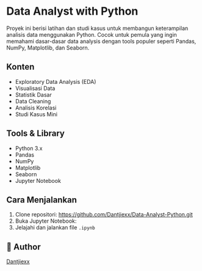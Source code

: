 # Data Analyst with Python

Proyek ini berisi latihan dan studi kasus untuk membangun keterampilan analisis data menggunakan Python. Cocok untuk pemula yang ingin memahami dasar-dasar data analysis dengan tools populer seperti Pandas, NumPy, Matplotlib, dan Seaborn.

## Konten
- Exploratory Data Analysis (EDA)
- Visualisasi Data
- Statistik Dasar
- Data Cleaning
- Analisis Korelasi
- Studi Kasus Mini

## Tools & Library
- Python 3.x
- Pandas
- NumPy
- Matplotlib
- Seaborn
- Jupyter Notebook

## Cara Menjalankan
1. Clone repositori:
https://github.com/Dantjiexx/Data-Analyst-Python.git
2. Buka Jupyter Notebook:
3. Jelajahi dan jalankan file `.ipynb`

## 👤 Author
[Dantjiexx](https://github.com/Dantjiexx)
